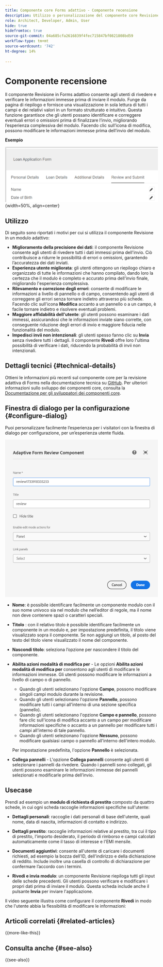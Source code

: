 ```yaml
---
title: Componente core Forms adattivo - Componente recensione
description: Utilizzo o personalizzazione del componente core Revisione di Forms adattivo.
role: Architect, Developer, Admin, User
hide: true
hidefromtoc: true
source-git-commit: 04a685cfa2616839f4fec715847bf0821808bd59
workflow-type: tm+mt
source-wordcount: '742'
ht-degree: 14%

---
```



# Componente recensione

Il componente Revisione in Forms adattivo consente agli utenti di rivedere e verificare le informazioni immesse prima di inviare il modulo. Funge da pagina di riepilogo e fornisce una visualizzazione in sola lettura di tutti i campi e dei relativi valori in un formato strutturato e intuitivo. Questa funzione garantisce che gli utenti possano identificare e correggere eventuali errori o omissioni prima di finalizzare l’invio, migliorando l’esperienza complessiva del modulo. Facendo clic sull’icona di modifica, possono modificare le informazioni immesse prima dell’invio del modulo.

**Esempio**

![Componente Revisione](/help/adaptive-forms/assets/review-component.png){width=50%, align=center}

## Utilizzo

Di seguito sono riportati i motivi per cui si utilizza il componente Revisione in un modulo adattivo:

- **Miglioramento della precisione dei dati**: il componente Revisione consente agli utenti di rivedere tutti i dati immessi prima dell&#39;invio. Ciò contribuisce a ridurre le possibilità di errori o omissioni, garantendo l’accuratezza dei dati inviati.
- **Esperienza utente migliorata**: gli utenti ottengono un riepilogo chiaro e organizzato di tutte le informazioni che hanno compilato, dando loro la certezza che il modulo è completo e accurato prima dell&#39;invio finale, migliorando l&#39;esperienza complessiva.
- **Rilevamento e correzione degli errori**: consente di modificare le informazioni a livello di pannello o di campo, consentendo agli utenti di correggere gli errori senza tornare indietro attraverso più schede. Facendo clic sull&#39;icona **Modifica** accanto a un pannello o a un campo, è facile tornare indietro e risolvere eventuali problemi.
- **Maggiore affidabilità dell&#39;utente**: gli utenti possono esaminare i dati immessi, assicurandosi che le informazioni inviate siano corrette, con conseguente riduzione degli errori di invio e maggiore fiducia nelle funzionalità del modulo.
- **Impedisci invii non intenzionali**: gli utenti spesso fanno clic su **Invia** senza rivedere tutti i dettagli. Il componente **Rivedi** offre loro l&#39;ultima possibilità di verificare i dati, riducendo la probabilità di invii non intenzionali.


## Dettagli tecnici {#technical-details}

Ottieni le informazioni più recenti sul componente core per la revisione adattiva di Forms nella documentazione tecnica su [GitHub](https://github.com/adobe/aem-core-forms-components/tree/master/ui.af.apps/src/main/content/jcr_root/apps/core/fd/components/form/textinput/v1/textinput). Per ulteriori informazioni sullo sviluppo dei componenti core, consulta la [Documentazione per gli sviluppatori dei componenti core](/help/developing/overview.md).

## Finestra di dialogo per la configurazione {#configure-dialog}

Puoi personalizzare facilmente l’esperienza per i visitatori con la finestra di dialogo per configurazione, per un’esperienza utente fluida.

![Configura finestra di dialogo](/help/adaptive-forms/assets/review-component-configure-dialog.png)

- **Nome**: è possibile identificare facilmente un componente modulo con il suo nome univoco sia nel modulo che nell’editor di regole, ma il nome non deve contenere spazi o caratteri speciali.

- **Titolo** : con il relativo titolo è possibile identificare facilmente un componente in un modulo e, per impostazione predefinita, il titolo viene visualizzato sopra il componente. Se non aggiungi un titolo, al posto del testo del titolo viene visualizzato il nome del componente.
- **Nascondi titolo**: seleziona l’opzione per nascondere il titolo del componente.
- **Abilita azioni modalità di modifica per** - Le opzioni **Abilita azioni modalità di modifica per** consentono agli utenti di modificare le informazioni immesse. Gli utenti possono modificare le informazioni a livello di campo o di pannello.
   - Quando gli utenti selezionano l&#39;opzione **Campo**, possono modificare singoli campi modulo durante la revisione.
   - Quando gli utenti selezionano l&#39;opzione **Pannello**, possono modificare tutti i campi all&#39;interno di una sezione specifica (pannello).
   - Quando gli utenti selezionano l&#39;opzione **Campo e pannello**, possono fare clic sull&#39;icona di modifica accanto a un campo per modificare informazioni specifiche o accanto a un pannello per modificare tutti i campi all&#39;interno di tale pannello.
   - Quando gli utenti selezionano l&#39;opzione **Nessuno**, possono modificare qualsiasi campo o pannello all&#39;interno dell&#39;intero modulo.

  Per impostazione predefinita, l&#39;opzione **Pannello** è selezionata.

- **Collega pannelli** - L&#39;opzione **Collega pannelli** consente agli utenti di selezionare i pannelli da rivedere. Quando i pannelli sono collegati, gli utenti possono esaminare le informazioni immesse dei pannelli selezionati e modificarle prima dell’invio.

## Usecase

Prendi ad esempio un **modulo di richiesta di prestito** composto da quattro schede, in cui ogni scheda raccoglie informazioni specifiche sull&#39;utente:

- **Dettagli personali**: raccoglie i dati personali di base dell&#39;utente, quali nome, data di nascita, informazioni di contatto e indirizzo.

- **Dettagli prestito**: raccoglie informazioni relative al prestito, tra cui il tipo di prestito, l&#39;importo desiderato, il periodo di rimborso e campi calcolati automaticamente come il tasso di interesse e l&#39;EMI mensile.

- **Documenti aggiuntivi**: consente all&#39;utente di caricare i documenti richiesti, ad esempio la bozza dell&#39;ID, dell&#39;indirizzo e della dichiarazione di reddito. Include inoltre una casella di controllo di dichiarazione per confermare l’accordo con i termini.

- **Rivedi e invia modulo**: un componente Revisione riepiloga tutti gli input delle schede precedenti. Gli utenti possono verificare e modificare i propri dati prima di inviare il modulo. Questa scheda include anche il pulsante **Invia** per inviare l&#39;applicazione.

Il video seguente illustra come configurare il componente **Rivedi** in modo che l&#39;utente abbia la flessibilità di modificare le informazioni:

## Articoli correlati {#related-articles}

{{more-like-this}}

## Consulta anche {#see-also}

{{see-also}}

